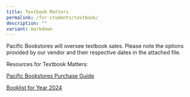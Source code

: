 ```yaml
---
title: Textbook Matters
permalink: /for-students/textbook/
description: ""
variant: markdown
---
```

<p>Pacific Bookstores will oversee textbook sales. Please note the options provided by our vendor and their respective dates in the attached file.</p>
<p>Resources for Textbook Matters:</p>

[Pacific Bookstores Purchase Guide](/files/Text%20Book%20Matters/pacific%20bookstores%20purchase%20guide%202023.pdf)

[Booklist for Year 2024](/files/Text%20Book%20Matters/2024_ACS_I__Year_1___4_Booklist_Final__15_November_2023_.pdf)

